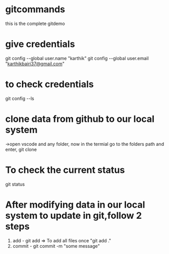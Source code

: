 # gitcommands
this is the complete gitdemo
# give credentials
git config --global user.name "karthik"
git config --global user.email "karthikbairi37@gmail.com"
# to check credentials
git config --ls
# clone data from github to our local system
->open vscode and any folder, now in the termial go to the folders path and enter,
git clone <http github repository link>
# To check the current status
git status
# After modifying data in our local system to update in git,follow 2 steps
1. add - git add <filename>
  => To add all files once "git add ."
2. commit - git commit -m "some message"

